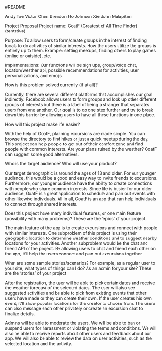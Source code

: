 #README

Andy Tse
Victor Chen 
Brendon Ho 
Johnson Xie 
John Malapitan 

Project Proposal 
Project name: GoatF (Greatest of All Time Finder) (tentative)
 
Purpose: To allow users to form/create groups in the interest of finding locals to do activities of similar interests. How the users utilize the groups is entirely up to them. Example: setting meetups, finding others to play games (online or outside), etc. 
 
Implementations: Our functions will be sign ups, group/voice chat, location/weather api, possible recommendations for activities, user personalizations, and emojis
 
How is this problem solved currently (if at all)?

Currently, there are several different platforms that accomplishes our goal indirectly. Facebook allows users to form groups and look up other different groups of interests but there is a label of being a stranger that separates users from one another. Our goal is to go one step further and try to break down this barrier by allowing users to have all these functions in one place.
 
How will this project make life easier?

With the help of GoatF, planning excursions are made simple. You can browse the directory to find hikes or just a quick meetup during the day. This project can help people to get out of their comfort zone and find people with common interests. Are your plans ruined by the weather? GoatF can suggest some good alternatives.
 
Who is the target audience? Who will use your product?

Our target demographic is around the ages of 13 and older. For our younger audience, this would be a good and easy way to invite friends to excursions. Furthermore, our younger audience have the ability to create connections with people who share common interests. Since life is busier for our older audience, GoatF is a great application to schedule and plan out events with other likewise individuals. All in all, GoatF is an app that can help individuals to connect through shared interests.
 
Does this project have many individual features, or one main feature (possibility with many problems)? These are the ‘epics’ of your project.

The main feature of the app is to create excursions and connect with people with similar interests. One subproblem of this project is using their geographic location to determine weather conditions and to suggest nearby locations for your activities. Another subproblem would be the chat and friend API of the project. By allowing users to chat and friend each other on the app, it’ll help the users connect and plan out excursions together.
 
What are some sample stories/scenarios? For example, as a regular user to your site, what types of things can I do? As an admin for your site? These are the ‘stories’ of your project

After the registration, the user will be able to pick certain dates and receive the weather forecast of the selected dates. The user will also see suggested activities and be able to pick from existing events that other users have made or they can create their own. If the user creates his own event, it’ll show popular locations for the creator to choose from. The users can also message each other privately or create an excursion chat to finalize details.
 
Admins will be able to moderate the users. We will be able to ban or suspend users for harassment or violating the terms and conditions. We will also be able to receive reports about other users and feedback about our app. We will also be able to review the data on user activities, such as the selected location and the activity.
 
